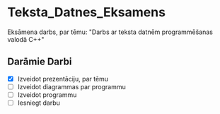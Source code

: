 # Teksta_Datnes_Eksamens
Eksāmena darbs, par tēmu: "Darbs ar teksta datnēm programmēšanas valodā C++"



## Darāmie Darbi
- [x] Izveidot prezentāciju, par tēmu
- [ ] Izveidot diagrammas par programmu
- [ ] Izveidot programmu
- [ ] Iesniegt darbu
